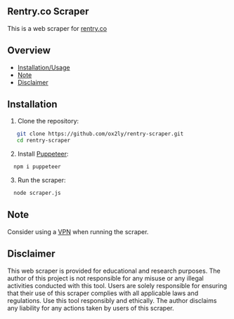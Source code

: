 ## Rentry.co Scraper

This is a web scraper for [rentry.co](https://rentry.co )


## Overview

- [Installation/Usage](#installation)
- [Note](#note)
- [Disclaimer](#disclaimer)


## Installation

1. Clone the repository:

```bash
   git clone https://github.com/ox2ly/rentry-scraper.git
   cd rentry-scraper
```
2. Install [Puppeteer](https://www.npmjs.com/package/puppeteer):
 ```bash
   npm i puppeteer
```
3. Run the scraper:
 ```bash
   node scraper.js
```
## Note

Consider using a [VPN](https://en.wikipedia.org/wiki/Virtual_private_network) when running the scraper.

## Disclaimer

This web scraper is provided for educational and research purposes. The author of this project is not responsible for any misuse or any illegal activities conducted with this tool.
Users are solely responsible for ensuring that their use of this scraper complies with all applicable laws and regulations.
Use this tool responsibly and ethically. The author disclaims any liability for any actions taken by users of this scraper.


